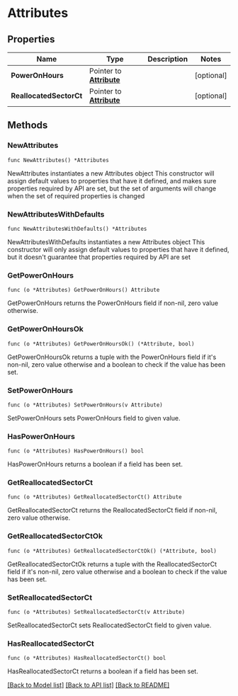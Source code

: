 # Attributes

## Properties

Name | Type | Description | Notes
------------ | ------------- | ------------- | -------------
**PowerOnHours** | Pointer to [**Attribute**](Attribute.md) |  | [optional] 
**ReallocatedSectorCt** | Pointer to [**Attribute**](Attribute.md) |  | [optional] 

## Methods

### NewAttributes

`func NewAttributes() *Attributes`

NewAttributes instantiates a new Attributes object
This constructor will assign default values to properties that have it defined,
and makes sure properties required by API are set, but the set of arguments
will change when the set of required properties is changed

### NewAttributesWithDefaults

`func NewAttributesWithDefaults() *Attributes`

NewAttributesWithDefaults instantiates a new Attributes object
This constructor will only assign default values to properties that have it defined,
but it doesn't guarantee that properties required by API are set

### GetPowerOnHours

`func (o *Attributes) GetPowerOnHours() Attribute`

GetPowerOnHours returns the PowerOnHours field if non-nil, zero value otherwise.

### GetPowerOnHoursOk

`func (o *Attributes) GetPowerOnHoursOk() (*Attribute, bool)`

GetPowerOnHoursOk returns a tuple with the PowerOnHours field if it's non-nil, zero value otherwise
and a boolean to check if the value has been set.

### SetPowerOnHours

`func (o *Attributes) SetPowerOnHours(v Attribute)`

SetPowerOnHours sets PowerOnHours field to given value.

### HasPowerOnHours

`func (o *Attributes) HasPowerOnHours() bool`

HasPowerOnHours returns a boolean if a field has been set.

### GetReallocatedSectorCt

`func (o *Attributes) GetReallocatedSectorCt() Attribute`

GetReallocatedSectorCt returns the ReallocatedSectorCt field if non-nil, zero value otherwise.

### GetReallocatedSectorCtOk

`func (o *Attributes) GetReallocatedSectorCtOk() (*Attribute, bool)`

GetReallocatedSectorCtOk returns a tuple with the ReallocatedSectorCt field if it's non-nil, zero value otherwise
and a boolean to check if the value has been set.

### SetReallocatedSectorCt

`func (o *Attributes) SetReallocatedSectorCt(v Attribute)`

SetReallocatedSectorCt sets ReallocatedSectorCt field to given value.

### HasReallocatedSectorCt

`func (o *Attributes) HasReallocatedSectorCt() bool`

HasReallocatedSectorCt returns a boolean if a field has been set.


[[Back to Model list]](../README.md#documentation-for-models) [[Back to API list]](../README.md#documentation-for-api-endpoints) [[Back to README]](../README.md)


